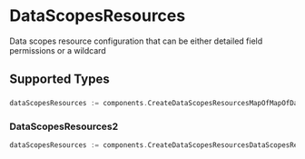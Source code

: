 # DataScopesResources

Data scopes resource configuration that can be either detailed field permissions or a wildcard


## Supported Types

### 

```go
dataScopesResources := components.CreateDataScopesResourcesMapOfMapOfDataScopesResources1(map[string]map[string]components.DataScopesResources1{/* values here */})
```

### DataScopesResources2

```go
dataScopesResources := components.CreateDataScopesResourcesDataScopesResources2(components.DataScopesResources2{/* values here */})
```

